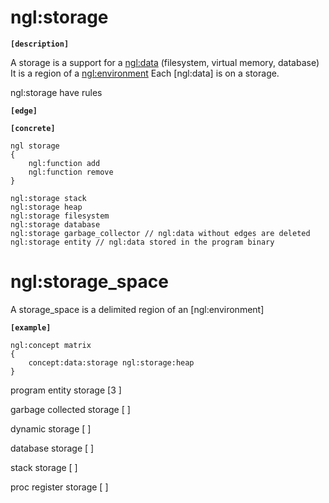# ngl:storage

__`[description]`__

A storage is a support for a [ngl:data](data.md) (filesystem, virtual memory, database)
It is a region of a [ngl:environment](environment.md)
Each [ngl:data] is on a storage.

ngl:storage have rules

__`[edge]`__

__`[concrete]`__

```
ngl storage
{
    ngl:function add
    ngl:function remove
}

ngl:storage stack
ngl:storage heap
ngl:storage filesystem
ngl:storage database
ngl:storage garbage_collector // ngl:data without edges are deleted
ngl:storage entity // ngl:data stored in the program binary
```


# ngl:storage_space

A storage_space is a delimited region of an [ngl:environment]

__`[example]`__
```
ngl:concept matrix
{
    concept:data:storage ngl:storage:heap
}
```


program entity storage 
[3                       ]

garbage collected storage
[                        ]

dynamic storage
[                        ]

database  storage
[                        ]

stack storage
[                        ]

proc register storage
[                        ]